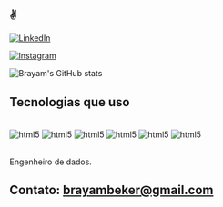 
### ✌️

[![LinkedIn](https://img.shields.io/badge/LinkedIn-0077B5?style=for-the-badge&logo=linkedin&logoColor=white)](https://www.linkedin.com/in/brayam-becker-907919202/)

[![Instagram](https://img.shields.io/badge/Instagram-E4405F?style=for-the-badge&logo=instagram&logoColor=white)](https://www.instagram.com/brayambecker_/)

![Brayam's GitHub stats](https://github-readme-stats.vercel.app/api?username=Brayam-Becker&show_icons=true&theme=onedark)

## Tecnologias que uso

<div style="display: inline_block"><br/>
 <img align="center" alt="html5" src="https://img.shields.io/badge/HTML-239120?style=for-the-badge&logo=html5&logoColor=white"/>
 <img align="center" alt="html5" src="https://img.shields.io/badge/CSS-239120?&style=for-the-badge&logo=css3&logoColor=white"/>
 <img align="center" alt="html5" src="https://img.shields.io/badge/Python-14354C?style=for-the-badge&logo=python&logoColor=white"/>
 <img align="center" alt="html5" src="https://img.shields.io/badge/Java-ED8B00?style=for-the-badge&logo=java&logoColor=white"/>
 <img align="center" alt="html5" src="https://img.shields.io/badge/Microsoft_Excel-217346?style=for-the-badge&logo=microsoft-excel&logoColor=white"/>
 <img align="center" alt="html5" src="https://img.shields.io/badge/PostgreSQL-316192?style=for-the-badge&logo=postgresql&logoColor=white"/>
</div><br/>

Engenheiro de dados.

## Contato: brayambeker@gmail.com 

